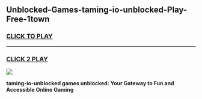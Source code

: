 
## Unblocked-Games-taming-io-unblocked-Play-Free-1town
<h3>
<a href="https://premium76.site?title=taming-io-unblocked&ref=18A1">CLICK TO PLAY</a></h3>
<hr>

<h3>
<a href="https://premium76.site?title=taming-io-unblocked&ref=18A1">CLICK 2 PLAY</a>
  
</h3>

<a href="https://premium76.site?title=taming-io-unblocked&ref=18A1"><img src="https://clearcache.store/games.png"></a>


**taming-io-unblocked games unblocked: Your Gateway to Fun and Accessible Online Gaming**
